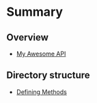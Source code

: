 # Summary

## Overview
* [My Awesome API](README.md)

## Directory structure
* [Defining Methods](methods.md)

